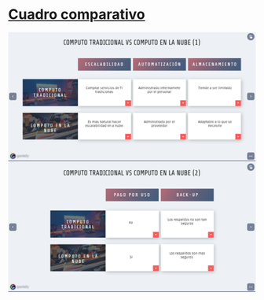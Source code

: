 # [Cuadro comparativo](https://view.genial.ly/5f6e1c15cdbccc0d113a1d82/horizontal-infographic-lists-computo-tradicional-vs-computo-en-la-nube)
![alt text](CC-1.PNG)
![alt text](CC-2.PNG)
